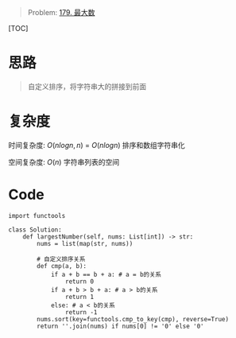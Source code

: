 > Problem: [179. 最大数](https://leetcode.cn/problems/largest-number/description/)

[TOC]

# 思路

> 自定义排序，将字符串大的拼接到前面


# 复杂度

时间复杂度: $O(nlogn, n)$ = $O(nlogn)$ 排序和数组字符串化

空间复杂度: $O(n)$ 字符串列表的空间


# Code
```Python3 []
import functools

class Solution:
    def largestNumber(self, nums: List[int]) -> str:
        nums = list(map(str, nums))
        
        # 自定义排序关系
        def cmp(a, b):
            if a + b == b + a: # a = b的关系
                return 0
            if a + b > b + a: # a > b的关系
                return 1 
            else: # a < b的关系
                return -1
        nums.sort(key=functools.cmp_to_key(cmp), reverse=True)
        return ''.join(nums) if nums[0] != '0' else '0'
```